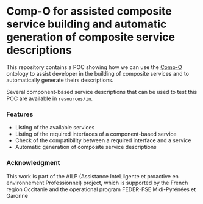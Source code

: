 # Comp-O for assisted composite service building and automatic generation of composite service descriptions

This repository contains a POC showing how we can use the [Comp-O](https://gregoryalary.github.io/comp-o/) ontology to assist developer in the building of composite services and to automatically generate theirs descriptions.

Several component-based service descriptions that can be used to test this POC are available in `resources/in`.

### Features

- Listing of the available services
- Listing of the required interfaces of a component-based service
- Check of the compatibility between a required interface and a service
- Automatic generation of composite service descriptions

### Acknowledgment

This work is part of the AILP (Assistance InteLligente et proactive en environnement Professionnel) project, which is supported by the French region Occitanie and the operational program FEDER-FSE Midi-Pyrénées et Garonne
